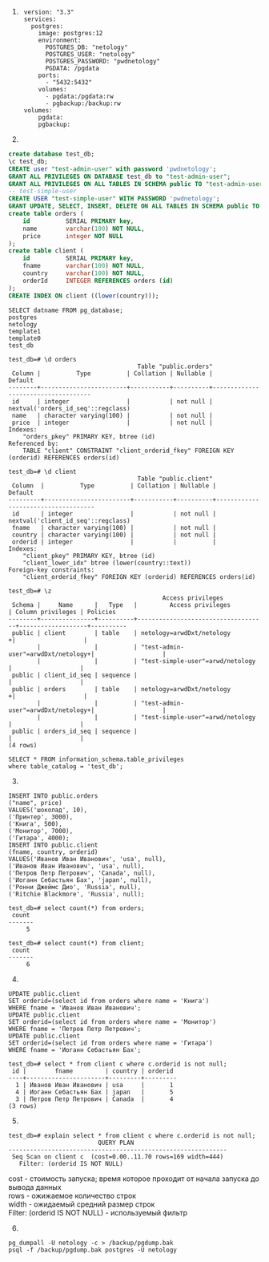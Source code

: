 1. ```
    version: "3.3"
    services:
      postgres:
        image: postgres:12
        environment:
          POSTGRES_DB: "netology"
          POSTGRES_USER: "netology"
          POSTGRES_PASSWORD: "pwdnetology"
          PGDATA: /pgdata
        ports:
          - "5432:5432"
        volumes:
          - pgdata:/pgdata:rw
          - pgbackup:/backup:rw
    volumes:
        pgdata:
        pgbackup:
   ```
2. 
```sql
create database test_db;
\c test_db;
CREATE user "test-admin-user" with password 'pwdnetology';
GRANT ALL PRIVILEGES ON DATABASE test_db to "test-admin-user"; 
GRANT ALL PRIVILEGES ON ALL TABLES IN SCHEMA public TO "test-admin-user";
-- test-simple-user
CREATE USER "test-simple-user" WITH PASSWORD 'pwdnetology';
GRANT UPDATE, SELECT, INSERT, DELETE ON ALL TABLES IN SCHEMA public TO "test-simple-user";
create table orders (
    id        	SERIAL PRIMARY key,
    name        varchar(100) NOT NULL,
    price       integer NOT NULL
);
create table client (
    id        	SERIAL PRIMARY key,
    fname       varchar(100) NOT NULL,
    country     varchar(100) NOT NULL,
    orderId		INTEGER REFERENCES orders (id)
);
CREATE INDEX ON client ((lower(country)));
```
```
SELECT datname FROM pg_database;
postgres
netology
template1
template0
test_db
```
```
test_db=# \d orders
                                    Table "public.orders"
 Column |          Type          | Collation | Nullable |              Default               
--------+------------------------+-----------+----------+------------------------------------
 id     | integer                |           | not null | nextval('orders_id_seq'::regclass)
 name   | character varying(100) |           | not null | 
 price  | integer                |           | not null | 
Indexes:
    "orders_pkey" PRIMARY KEY, btree (id)
Referenced by:
    TABLE "client" CONSTRAINT "client_orderid_fkey" FOREIGN KEY (orderid) REFERENCES orders(id)

test_db=# \d client
                                    Table "public.client"
 Column  |          Type          | Collation | Nullable |              Default               
---------+------------------------+-----------+----------+------------------------------------
 id      | integer                |           | not null | nextval('client_id_seq'::regclass)
 fname   | character varying(100) |           | not null | 
 country | character varying(100) |           | not null | 
 orderid | integer                |           |          | 
Indexes:
    "client_pkey" PRIMARY KEY, btree (id)
    "client_lower_idx" btree (lower(country::text))
Foreign-key constraints:
    "client_orderid_fkey" FOREIGN KEY (orderid) REFERENCES orders(id)

test_db=# \z
                                           Access privileges
 Schema |     Name      |   Type   |         Access privileges          | Column privileges | Policies 
--------+---------------+----------+------------------------------------+-------------------+----------
 public | client        | table    | netology=arwdDxt/netology         +|                   | 
        |               |          | "test-admin-user"=arwdDxt/netology+|                   | 
        |               |          | "test-simple-user"=arwd/netology   |                   | 
 public | client_id_seq | sequence |                                    |                   | 
 public | orders        | table    | netology=arwdDxt/netology         +|                   | 
        |               |          | "test-admin-user"=arwdDxt/netology+|                   | 
        |               |          | "test-simple-user"=arwd/netology   |                   | 
 public | orders_id_seq | sequence |                                    |                   | 
(4 rows)
```
```
SELECT * FROM information_schema.table_privileges
where table_catalog = 'test_db';
```
3. 
```
INSERT INTO public.orders
("name", price)
VALUES('шоколад', 10),
('Принтер', 3000),
('Книга', 500),
('Монитор', 7000),
('Гитара', 4000);
INSERT INTO public.client
(fname, country, orderid)
VALUES('Иванов Иван Иванович', 'usa', null),
('Иванов Иван Иванович', 'usa', null),
('Петров Петр Петрович', 'Canada', null),
('Иоганн Себастьян Бах', 'japan', null),
('Ронни Джеймс Дио', 'Russia', null),
('Ritchie Blackmore', 'Russia', null);
```
```
test_db=# select count(*) from orders; 
 count 
-------
     5
```
```
test_db=# select count(*) from client; 
 count 
-------
     6
```
4. 
```
UPDATE public.client
SET orderid=(select id from orders where name = 'Книга')
WHERE fname = 'Иванов Иван Иванович';
UPDATE public.client
SET orderid=(select id from orders where name = 'Монитор')
WHERE fname = 'Петров Петр Петрович';
UPDATE public.client
SET orderid=(select id from orders where name = 'Гитара')
WHERE fname = 'Иоганн Себастьян Бах';
```
```
test_db=# select * from client c where c.orderid is not null;
 id |        fname         | country | orderid 
----+----------------------+---------+---------
  1 | Иванов Иван Иванович | usa     |       1
  4 | Иоганн Себастьян Бах | japan   |       5
  3 | Петров Петр Петрович | Canada  |       4
(3 rows)
```
5.
```
test_db=# explain select * from client c where c.orderid is not null;
                         QUERY PLAN                          
-------------------------------------------------------------
 Seq Scan on client c  (cost=0.00..11.70 rows=169 width=444)
   Filter: (orderid IS NOT NULL)
```
cost - стоимость запуска; время которое проходит от начала запуска до вывода данных    
rows - ожижаемое количество строк   
width - ожидаемый средний размер строк  
Filter: (orderid IS NOT NULL) - используемый фильтр  

6. 
```
pg_dumpall -U netology -c > /backup/pgdump.bak
psql -f /backup/pgdump.bak postgres -U netology
```

